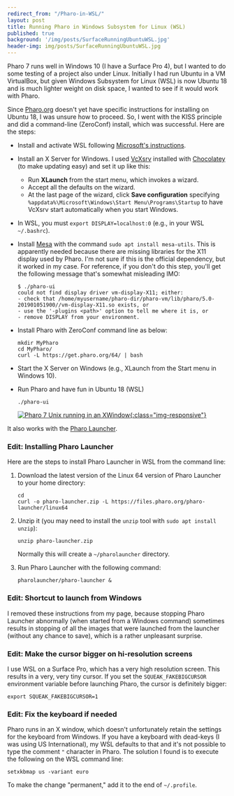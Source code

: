 ```yaml
---
redirect_from: "/Pharo-in-WSL/"
layout: post
title: Running Pharo in Windows Subsystem for Linux (WSL)
published: true
background: '/img/posts/SurfaceRunningUbuntuWSL.jpg'
header-img: img/posts/SurfaceRunningUbuntuWSL.jpg
---
```

Pharo 7 runs well in Windows 10 (I have a Surface Pro 4), but I wanted to do some testing of a project also under Linux. Initially I had run Ubuntu in a VM VirtualBox, but given Windows Subsystem for Linux (WSL) is now Ubuntu 18 and is much lighter weight on disk space, I wanted to see if it would work with Pharo.

Since [Pharo.org](http://Pharo.org) doesn't yet have specific instructions for installing on Ubuntu 18, I was unsure how to proceed. So, I went with the KISS principle and did a command-line (ZeroConf) install, which was successful. Here are the steps:

- Install and activate WSL following [Microsoft's instructions](https://docs.microsoft.com/en-us/windows/wsl/install-win10).
- Install an X Server for Windows. I used [VcXsrv](https://sourceforge.net/projects/vcxsrv/) installed with [Chocolatey](https://chocolatey.org/packages/vcxsrv) (to make updating easy) and set it up like this:
  - Run **XLaunch** from the start menu, which invokes a wizard. 
  - Accept all the defaults on the wizard.
  - At the last page of the wizard, click **Save configuration** specifying `%appdata%\Microsoft\Windows\Start Menu\Programs\Startup` to have VcXsrv start automatically when you start Windows.
- In WSL, you must `export DISPLAY=localhost:0` (e.g., in your WSL `~/.bashrc`).
- Install [Mesa](https://wiki.debian.org/Mesa) with the command `sudo apt install mesa-utils`. This is apparently needed because there are missing libraries for the X11 display used by Pharo. I'm not sure if this is the official dependency, but it worked in my case. For reference, if you don't do this step, you'll get the following message that's somewhat misleading IMO:

  ```
  $ ./pharo-ui
  could not find display driver vm-display-X11; either:
  - check that /home/myusername/pharo-dir/pharo-vm/lib/pharo/5.0-201901051900//vm-display-X11.so exists, or
  - use the '-plugins <path>' option to tell me where it is, or
  - remove DISPLAY from your environment.
  ```

- Install Pharo with ZeroConf command line as below:

  ```
  mkdir MyPharo
  cd MyPharo/
  curl -L https://get.pharo.org/64/ | bash
  ```

- Start the X Server on Windows (e.g., XLaunch from the Start menu in Windows 10).
- Run Pharo and have fun in Ubuntu 18 (WSL)

  ```
  ./pharo-ui
  ```
  
  [![Pharo 7 Unix running in an XWindow]({{site.baseurl}}/img/posts/Pharo7WSL.png){:class="img-responsive"}]({{site.baseurl}}/img/posts/Pharo7WSL.png)

It also works with the [Pharo Launcher](http://pharo.org/download).

### Edit: Installing Pharo Launcher

Here are the steps to install Pharo Launcher in WSL from the command line:

1. Download the latest version of the Linux 64 version of Pharo Launcher to your home directory:

    ```
    cd
    curl -o pharo-launcher.zip -L https://files.pharo.org/pharo-launcher/linux64
    ```

2. Unzip it (you may need to install the `unzip` tool with `sudo apt install unzip`):

    ```
    unzip pharo-launcher.zip
    ```

    Normally this will create a `~/pharolauncher` directory.

3. Run Pharo Launcher with the following command:

    ```
    pharolauncher/pharo-launcher &
    ```

### Edit: Shortcut to launch from Windows

I removed these instructions from my page, because stopping Pharo Launcher abnormally (when started from a Windows command) sometimes results in stopping of all the images that were launched from the launcher (without any chance to save), which is a rather unpleasant surprise.

### Edit: Make the cursor bigger on hi-resolution screens

I use WSL on a Surface Pro, which has a very high resolution screen.
This results in a very, very tiny cursor.
If you set the `SQUEAK_FAKEBIGCURSOR` environment variable before launching Pharo, the cursor is definitely bigger:

```
export SQUEAK_FAKEBIGCURSOR=1
```

### Edit: Fix the keyboard if needed

Pharo runs in an X window, which doesn't unfortunately retain the settings for the keyboard from Windows. If you have a keyboard with dead-keys (I was using US International), my WSL defaults to that and it's not possible to type the comment `"` character in Pharo. The solution I found is to execute the following on the WSL command line:

```
setxkbmap us -variant euro
```

To make the change "permanent," add it to the end of `~/.profile`.